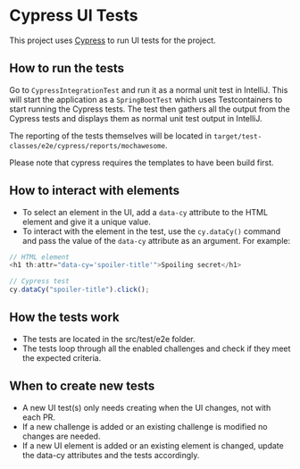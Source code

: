 # Cypress UI Tests

This project uses [Cypress](https://www.cypress.io/) to run UI tests for the project.

## How to run the tests

Go to `CypressIntegrationTest` and run it as a normal unit test in IntelliJ. This will start the application as
a `SpringBootTest` which uses Testcontainers to start running the Cypress tests.
The test then gathers all the output from the Cypress tests and displays them as normal unit test output in IntelliJ.

The reporting of the tests themselves will be located in `target/test-classes/e2e/cypress/reports/mochawesome`.

Please note that cypress requires the templates to have been build first.

## How to interact with elements

- To select an element in the UI, add a `data-cy` attribute to the HTML element and give it a unique value.
- To interact with the element in the test, use the `cy.dataCy()` command and pass the value of the `data-cy` attribute
  as an argument. For example:

```javascript
// HTML element
<h1 th:attr="data-cy='spoiler-title'">Spoiling secret</h1>

// Cypress test
cy.dataCy("spoiler-title").click();
```

## How the tests work

- The tests are located in the src/test/e2e folder.
- The tests loop through all the enabled challenges and check if they meet the expected criteria.

## When to create new tests

- A new UI test(s) only needs creating when the UI changes, not with each PR.
- If a new challenge is added or an existing challenge is modified no changes are needed.
- If a new UI element is added or an existing element is changed, update the data-cy attributes and the tests
  accordingly.

